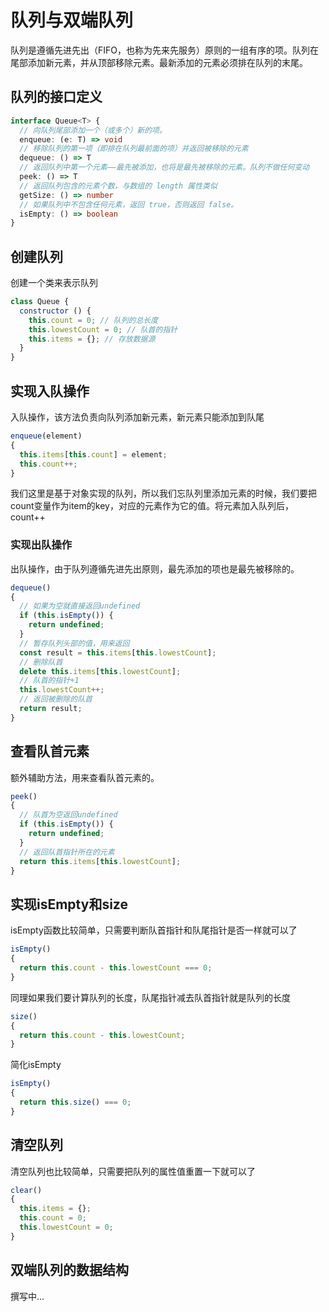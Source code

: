 # 队列与双端队列

队列是遵循先进先出（FIFO，也称为先来先服务）原则的一组有序的项。队列在尾部添加新元素，并从顶部移除元素。最新添加的元素必须排在队列的末尾。

## 队列的接口定义

```typescript
interface Queue<T> {
  // 向队列尾部添加一个（或多个）新的项。
  enqueue: (e: T) => void
  // 移除队列的第一项（即排在队列最前面的项）并返回被移除的元素
  dequeue: () => T
  // 返回队列中第一个元素——最先被添加，也将是最先被移除的元素。队列不做任何变动
  peek: () => T
  // 返回队列包含的元素个数，与数组的 length 属性类似
  getSize: () => number
  // 如果队列中不包含任何元素，返回 true，否则返回 false。
  isEmpty: () => boolean
}
```

## 创建队列

创建一个类来表示队列

```javascript
class Queue {
  constructor () {
    this.count = 0; // 队列的总长度
    this.lowestCount = 0; // 队首的指针
    this.items = {}; // 存放数据源
  }
}
```

## 实现入队操作

入队操作，该方法负责向队列添加新元素，新元素只能添加到队尾

```javascript
enqueue(element)
{
  this.items[this.count] = element;
  this.count++;
}
```

我们这里是基于对象实现的队列，所以我们忘队列里添加元素的时候，我们要把count变量作为item的key，对应的元素作为它的值。将元素加入队列后，count++

### 实现出队操作

出队操作，由于队列遵循先进先出原则，最先添加的项也是最先被移除的。

```javascript
dequeue()
{
  // 如果为空就直接返回undefined
  if (this.isEmpty()) {
    return undefined;
  }
  // 暂存队列头部的值，用来返回
  const result = this.items[this.lowestCount];
  // 删除队首
  delete this.items[this.lowestCount];
  // 队首的指针+1
  this.lowestCount++;
  // 返回被删除的队首
  return result;
}
```

## 查看队首元素

额外辅助方法，用来查看队首元素的。

```javascript
peek()
{
  // 队首为空返回undefined
  if (this.isEmpty()) {
    return undefined;
  }
  // 返回队首指针所在的元素
  return this.items[this.lowestCount];
}
```

## 实现isEmpty和size

isEmpty函数比较简单，只需要判断队首指针和队尾指针是否一样就可以了

```javascript
isEmpty()
{
  return this.count - this.lowestCount === 0;
}
```

同理如果我们要计算队列的长度，队尾指针减去队首指针就是队列的长度

```javascript
size()
{
  return this.count - this.lowestCount;
}
```

简化isEmpty

```javascript
isEmpty()
{
  return this.size() === 0;
}
```

## 清空队列

清空队列也比较简单，只需要把队列的属性值重置一下就可以了

```javascript
clear()
{
  this.items = {};
  this.count = 0;
  this.lowestCount = 0;
}
```

## 双端队列的数据结构

撰写中...
